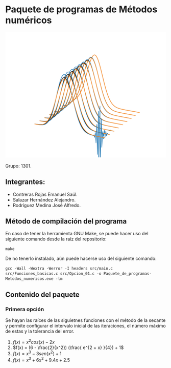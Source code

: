 # Paquete de programas de Métodos numéricos

![Portada](Portada.png)

Grupo: 1301.

## Integrantes:

- Contreras Rojas Emanuel Saúl.
- Salazar Hernández Alejandro.
- Rodríguez Medina José Alfredo.

## Método de compilación del programa

En caso de tener la herramienta GNU Make, se puede hacer uso del siguiente comando desde la raíz del repositorio:

```
make
```

De no tenerlo instalado, aún puede hacerse uso del siguiente comando:

```
gcc -Wall -Wextra -Werror -I headers src/main.c src/Funciones_basicas.c src/Opcion_01.c -o Paquete_de_programas-Metodos_numericos.exe -lm
```

## Contenido del paquete

### Primera opción

Se hayan las raíces de las siguietnes funciones con el método de la secante y permite configurar el intervalo inicial de las iteraciones, el número máximo de estas y la tolerancia del error.

1. $f(x) = x^2 cos(x) - 2x$
2. $f(x) = (6 - \frac{2}{x^2}) (\frac{ e^{2 + x} }{4}) + 1$
3. $f(x) = x^3 - 3 sen( x^2 ) + 1$
4. $f(x) = x^3 + 6x^2 + 9.4x +2.5$
